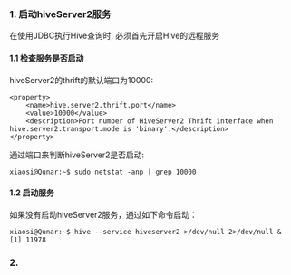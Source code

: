 

### 1. 启动hiveServer2服务

在使用JDBC执行Hive查询时, 必须首先开启Hive的远程服务

#### 1.1 检查服务是否启动

hiveServer2的thrift的默认端口为10000:
```
<property>
    <name>hive.server2.thrift.port</name>
    <value>10000</value>
    <description>Port number of HiveServer2 Thrift interface when hive.server2.transport.mode is 'binary'.</description>
</property>
```
通过端口来判断hiveServer2是否启动:
```
xiaosi@Qunar:~$ sudo netstat -anp | grep 10000
```
#### 1.2 启动服务

如果没有启动hiveServer2服务，通过如下命令启动：
```
xiaosi@Qunar:~$ hive --service hiveserver2 >/dev/null 2>/dev/null &
[1] 11978
```

### 2. 
